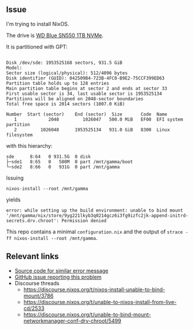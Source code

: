 Issue
----------

I'm trying to install NixOS.

The drive is [WD Blue SN550 1TB NVMe](https://www.amazon.com/gp/product/B07YFFX5MD/).

It is partitioned with GPT:

```

Disk /dev/sde: 1953525168 sectors, 931.5 GiB
Model:
Sector size (logical/physical): 512/4096 bytes
Disk identifier (GUID): 042509B4-723B-4FC0-B9E2-75CCF399ED63
Partition table holds up to 128 entries
Main partition table begins at sector 2 and ends at sector 33
First usable sector is 34, last usable sector is 1953525134
Partitions will be aligned on 2048-sector boundaries
Total free space is 2014 sectors (1007.0 KiB)

Number  Start (sector)    End (sector)  Size       Code  Name
   1            2048         1026047   500.0 MiB   EF00  EFI system partition
   2         1026048      1953525134   931.0 GiB   8300  Linux filesystem
```

with this hierarchy:

```
sde      8:64   0 931.5G  0 disk
├─sde1   8:65   0   500M  0 part /mnt/gamma/boot
└─sde2   8:66   0   931G  0 part /mnt/gamma
```


Issuing
```
nixos-install --root /mnt/gamma
```

yields

```
error: while setting up the build environment: unable to bind mount '/mnt/gamma/nix/store/9yg221lkyb3q0214gcz6i3fg9izfc2jk-append-initrd-secrets.drv.chroot': Permission denied
```


This repo contains a minimal `configuration.nix` and the output of `strace -ff nixos-install --root /mnt/gamma`.

Relevant links
---

- [Source code for similar error message](https://github.com/NixOS/nix/blob/045b07200c77bf1fe19c0a986aafb531e7e1ba54/src/libstore/build.cc#L3119-L3135)
- [GitHub issue reporting this problem](https://github.com/NixOS/nixpkgs/issues/67465)
- Discourse threads
  - https://discourse.nixos.org/t/nixos-install-unable-to-bind-mount/3786
  - https://discourse.nixos.org/t/unable-to-nixos-install-from-live-cd/2533
  - https://discourse.nixos.org/t/unable-to-bind-mount-networkmanager-conf-drv-chroot/5499
